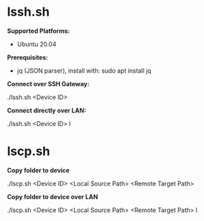 # lssh.sh

__Supported Platforms:__
* Ubuntu 20.04

__Prerequisites:__
* jq (JSON parser), install with: sudo apt install jq

__Connect over SSH Gateway:__

./lssh.sh \<Device ID\>

__Connect directly over LAN:__

./lssh.sh \<Device ID\> l

# lscp.sh

__Copy folder to device__

./lscp.sh \<Device ID\> \<Local Source Path\> \<Remote Target Path\>

__Copy folder to device over LAN__

./lscp.sh \<Device ID\> \<Local Source Path\> \<Remote Target Path\> l
